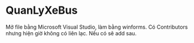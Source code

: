 # QuanLyXeBus
Mở file bằng Microsoft Visual Studio, làm bằng winforms.
Có Contributors nhưng hiện giờ không có liên lạc. Nếu có sẽ add sau.

